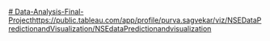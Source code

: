 [# Data-Analysis-Final-Project](https://public.tableau.com/app/profile/purva.sagvekar/viz/NSEDataPredictionandVisualization/NSEdataPredictionandvisualization)https://public.tableau.com/app/profile/purva.sagvekar/viz/NSEDataPredictionandVisualization/NSEdataPredictionandvisualization
